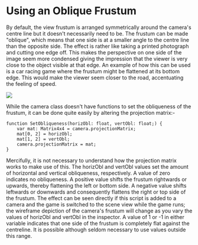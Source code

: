 Using an Oblique Frustum
========================


By default, the view frustum is arranged symmetrically around the camera's centre line but it doesn't necessarily need to be. The frustum can be made "oblique", which means that one side is at a smaller angle to the centre line than the opposite side. The effect is rather like taking a printed photograph and cutting one edge off. This makes the perspective on one side of the image seem more condensed giving the impression that the viewer is very close to the object visible at that edge. An example of how this can be used is a car racing game where the frustum might be flattened at its bottom edge. This would make the viewer seem closer to the road, accentuating the feeling of speed.


![](http://docwiki.hq.unity3d.com/uploads/Main/ObliqueFrustum.png)  

While the camera class doesn't have functions to set the obliqueness of the frustum, it can be done quite easily by altering the projection matrix:-
 
````
function SetObliqueness(horizObl: float, vertObl: float;) {
	var mat: Matrix4x4 = camera.projectionMatrix;
	mat[0, 2] = horizObl;
	mat[1, 2] = vertObl;
	camera.projectionMatrix = mat;
}
````

Mercifully, it is not necessary to understand how the projection matrix works to make use of this. The horizObl and vertObl values set the amount of horizontal and vertical obliqueness, respectively. A value of zero indicates no obliqueness. A positive value shifts the frustum rightwards or upwards, thereby flattening the left or bottom side. A negative value shifts leftwards or downwards and consequently flattens the right or top side of the frustum. The effect can be seen directly if this script is added to a camera and the game is switched to the scene view while the game runs; the wireframe depiction of the camera's frustum will change as you vary the values of horizObl and vertObl in the inspector. A value of 1 or -1 in either variable indicates that one side of the frustum is completely flat against the centreline. It is possible although seldom necessary to use values outside this range.
